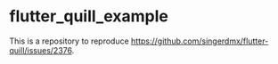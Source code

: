 # flutter_quill_example

This is a repository to reproduce https://github.com/singerdmx/flutter-quill/issues/2376.
